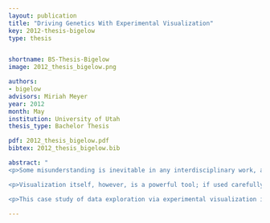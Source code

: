```yaml
---
layout: publication
title: "Driving Genetics With Experimental Visualization"
key: 2012-thesis-bigelow
type: thesis


shortname: BS-Thesis-Bigelow
image: 2012_thesis_bigelow.png

authors:
- bigelow
advisors: Miriah Meyer
year: 2012
month: May
institution: University of Utah
thesis_type: Bachelor Thesis

pdf: 2012_thesis_bigelow.pdf
bibtex: 2012_thesis_bigelow.bib

abstract: "
<p>Some misunderstanding is inevitable in any interdisciplinary work, and recognizing and handling misunderstanding quickly is vital to the success of a collaboration. Many misunderstandings arise from what appears to be common knowledge to a domain scientist, but is not something that a computer scientist would think to ask about. The use of experimental visualization as an inter-collaboration communication tool can highlight these important misunderstandings that would otherwise severely impair the collaboration.</p>

<p>Visualization itself, however, is a powerful tool; if used carefully it can open doors to understanding and discovery, but it can also control, warp, or even limit how a visualization designer (and consequently a scientist) thinks about a problem. A willingness to abandon erroneous designs and even systems, regardless of the effort involved in creating and understanding them, is also very important for such a collaboration.</p>

<p>This case study of data exploration via experimental visualization is in the space of next-generation sequencing data. For most of the history of genetics, the main bottleneck in the rate of discovery has been the difficulty in obtaining data. Next generation sequencing is a relatively new technology that allows biologists a way to obtain genetic data at a fraction of the cost and unprecedented speedscompared to conventional sequencing. With the advent of NGS data, the bottleneck has shifted from the burden of data acquisition to the analysis of huge amounts of data.</p>"

---
```

